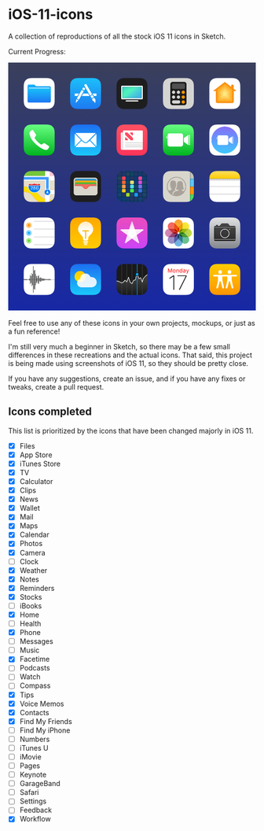 # iOS-11-icons
A collection of reproductions of all the stock iOS 11 icons in Sketch.

Current Progress:

![](https://github.com/nateansel/iOS-11-icons/blob/master/Icons.png)

Feel free to use any of these icons in your own projects, mockups, or just as a fun reference!

I'm still very much a beginner in Sketch, so there may be a few small differences in these recreations and the actual icons. That said, this project is being made using screenshots of iOS 11, so they should be pretty close.

If you have any suggestions, create an issue, and if you have any fixes or tweaks, create a pull request.


## Icons completed
This list is prioritized by the icons that have been changed majorly in iOS 11. 

- [x] Files
- [x] App Store
- [x] iTunes Store
- [x] TV
- [x] Calculator
- [x] Clips
- [x] News
- [x] Wallet
- [x] Mail
- [x] Maps
- [x] Calendar
- [x] Photos
- [x] Camera
- [ ] Clock
- [x] Weather
- [x] Notes
- [x] Reminders
- [x] Stocks
- [ ] iBooks
- [x] Home
- [ ] Health
- [x] Phone
- [ ] Messages
- [ ] Music
- [x] Facetime
- [ ] Podcasts
- [ ] Watch
- [ ] Compass
- [x] Tips
- [x] Voice Memos
- [x] Contacts
- [x] Find My Friends
- [ ] Find My iPhone
- [ ] Numbers
- [ ] iTunes U
- [ ] iMovie
- [ ] Pages
- [ ] Keynote
- [ ] GarageBand
- [ ] Safari
- [ ] Settings
- [ ] Feedback
- [x] Workflow
